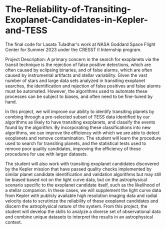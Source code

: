 # The-Reliability-of-Transiting-Exoplanet-Candidates-in-Kepler-and-TESS
The final code for Lasata Tuladhar's work at NASA Goddard Space Flight Center for Summer 2023 under the CRESST II Internship program.

Project Description: A primary concern in the search for exoplanets via the transit technique is the rejection of false positive detections, which are often caused by eclipsing binaries, and of false alarms, which are often caused by instrumental artifacts and stellar variability. Given the vast number of stars and large data sets analyzed in transiting exoplanet searches, the identification and rejection of false positives and false alarms must be automated. However, the algorithms used to automate these processes can be subject to biases, and often need to be fine-tuned by hand.


In this project, we will improve our ability to identify transiting planets by combing through a pre-selected subset of TESS data identified by our algorithms as likely to have transiting exoplanets, and classify the events found by the algorithm. By incorporating these classifications into new algorithms, we can improve the efficiency with which we are able to detect exoplanets and remove contamination. The student will learn the procedure used to search for transiting planets, and the statistical tests used to remove poor quality candidates, improving the efficiency of these procedures for use with larger datasets.


The student will also work with transiting exoplanet candidates discovered by the Kepler mission that have passed quality checks implemented by similar planet candidate identification and validation algorithms but may still be biased based not on the light curve data, but on the astrophysical scenario specific to the exoplanet candidate itself, such as the likelihood of a stellar companion. In these cases, we will supplement the light curve data from Kepler with publicly available high resolution imaging data and radial velocity data to scrutinize the reliability of these exoplanet candidates and discern the astrophysical nature of the system. From this project, the student will develop the skills to analyze a diverse set of observational data and combine unique datasets to interpret the results in an astrophysical context.
